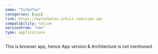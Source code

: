 ```yaml
---
name: "TurboTax"
categories: [app]
link: https://myturbotax.intuit.com/sign-up/
compatibility: native
versionFrom: "nan"
type: applications
---
```


This is browser app, hence App version & Architecture is not mentioned.